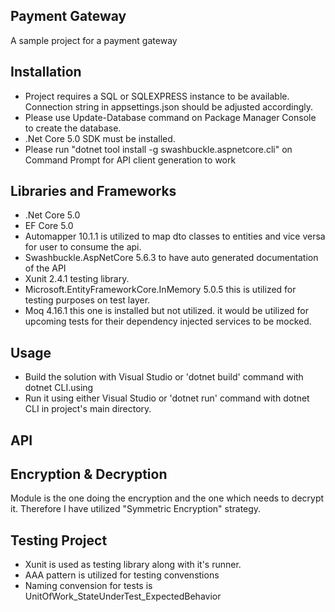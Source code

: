 ## Payment Gateway 

A sample project for a payment gateway

## Installation

- Project requires a SQL or SQLEXPRESS instance to be available. Connection string in appsettings.json should be adjusted accordingly.
- Please use Update-Database command on Package Manager Console to create the database.
- .Net Core 5.0 SDK must be installed.
- Please run "dotnet tool install -g swashbuckle.aspnetcore.cli" on Command Prompt for API client generation to work

## Libraries and Frameworks
- .Net Core 5.0
- EF Core 5.0
- Automapper 10.1.1 is utilized to map dto classes to entities and vice versa for user to consume the api.
- Swashbuckle.AspNetCore 5.6.3 to have auto generated documentation of the API
- Xunit 2.4.1 testing library.
- Microsoft.EntityFrameworkCore.InMemory 5.0.5 this is utilized for testing purposes on test layer.
- Moq 4.16.1 this one is installed but not utilized. it would be utilized for upcoming tests for their dependency injected services to be mocked.

## Usage

- Build the solution with Visual Studio or 'dotnet build' command with dotnet CLI.using 
- Run it using either Visual Studio or 'dotnet run' command with dotnet CLI in project's main directory.


## API



## Encryption & Decryption

Module is the one doing the encryption and the one which needs to decrypt it. Therefore I have utilized "Symmetric Encryption" strategy.


## Testing Project
- Xunit is used as testing library along with it's runner.
- AAA pattern is utilized for testing convenstions
- Naming convension for tests is UnitOfWork_StateUnderTest_ExpectedBehavior